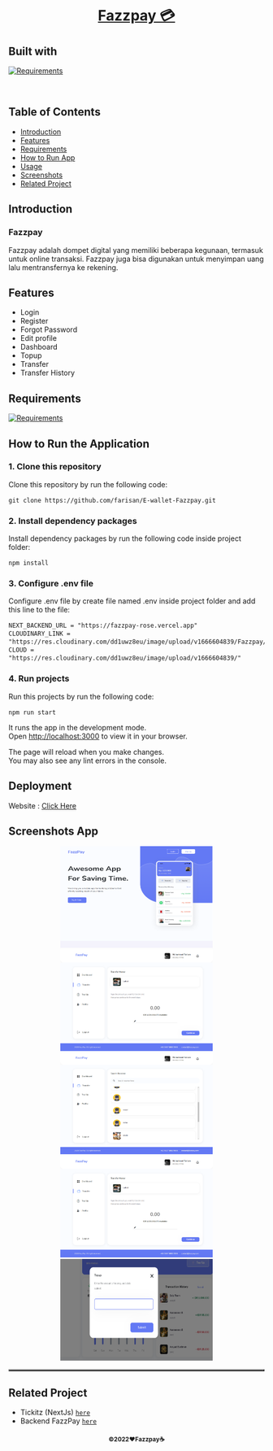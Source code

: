 <h1 align="center"><u>Fazzpay 💳</u></h1>
<p align="left">
<h2>Built with</h2>
</p>

[![Requirements](https://skillicons.dev/icons?i=react,next)](https://skillicons.dev)

<br>

## Table of Contents

- [Introduction](#introduction)
- [Features](#features)
- [Requirements](#requirements)
- [How to Run App](#how-to-run-the-application)
- [Usage](#Development)
- [Screenshots](#screenshots)
- [Related Project](#related-project)

## Introduction

<h3>Fazzpay</h3>
<p>Fazzpay adalah dompet digital yang memiliki beberapa kegunaan, termasuk untuk online transaksi. Fazzpay juga bisa digunakan untuk menyimpan uang lalu mentransfernya ke rekening.</p>

## Features

- Login
- Register
- Forgot Password
- Edit profile
- Dashboard
- Topup
- Transfer
- Transfer History

## Requirements

[![Requirements](https://skillicons.dev/icons?i=figma,vscode,vercel)](https://skillicons.dev)

## How to Run the Application

### 1. Clone this repository

Clone this repository by run the following code:

```
git clone https://github.com/farisan/E-wallet-Fazzpay.git
```

### 2. Install dependency packages

Install dependency packages by run the following code inside project folder:

```
npm install
```

### 3. Configure .env file

Configure .env file by create file named .env inside project folder and add this line to the file:

```
NEXT_BACKEND_URL = "https://fazzpay-rose.vercel.app"
CLOUDINARY_LINK = "https://res.cloudinary.com/dd1uwz8eu/image/upload/v1666604839/Fazzpay/example_qx2pf0.png"
CLOUD = "https://res.cloudinary.com/dd1uwz8eu/image/upload/v1666604839/"
```

### 4. Run projects

Run this projects by run the following code:

```
npm run start
```

It runs the app in the development mode.\
Open [http://localhost:3000](http://localhost:3000) to view it in your browser.

The page will reload when you make changes.\
You may also see any lint errors in the console.

## Deployment

Website : [Click Here](https://ewallet-fazzpay.vercel.app/)

## Screenshots App

<table border="2">
    <div align="center">
        <img width="300" height="200" src="./src/assets/readme/fazzpay_dashboard.png">
        <img width="300" height="200" src="./src/assets/readme/fazzpay_tf.png">
        <img width="300" height="200" src="./src/assets/readme/fazzpay_history.png">
        <img width="300" height="200" src="./src/assets/readme/fazzpay_tf.png">
        <img width="300" height="200" src="https://github.com/imbasri-dev/fazzpay-nextjs/blob/master/src/assets/Readme/Topup.png?raw=true">
    </div>
</table>

## Related Project

- Tickitz (NextJs) [`here`](https://lepisa-fe.vercel.app/)
- Backend FazzPay [`here`](https://documenter.getpostman.com/view/23706970/2s8ZDR8RFJ)

<p align="center"><sub><b>&copy;2022❤️Fazzpay☕</b></sub></p>
